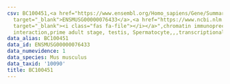 ```yaml
---
csv: BC100451,<a href="https://www.ensembl.org/Homo_sapiens/Gene/Summary?db=core;g=ENSMUSG00000076433"
  target="_blank">ENSMUSG00000076433</a>,<a href="https://www.ncbi.nlm.nih.gov/pubmed/25450459"
  target="_blank"><i class="fas fa-file"></i></a>",chromatin immunoprecipitation assay,direct
  interaction,prime adult stage, testis, Spermatocyte,,,transcriptional regulation,
data_alias: BC100451
data_id: ENSMUSG00000076433
data_numevidence: 1
data_species: Mus musculus
data_taxid: '10090'
title: BC100451
---
```

